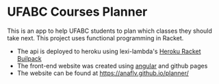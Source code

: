# UFABC Courses Planner

This is an app to help UFABC students to plan which classes they should take next.
This project uses functional programming in Racket.


- The api is deployed to heroku using lexi-lambda's [Heroku Racket Builpack](https://github.com/lexi-lambda/heroku-buildpack-racket) 
- The front-end website was created using [angular](https://angular.io/) and github pages
- The website can be found at https://anaflv.github.io/planner/
